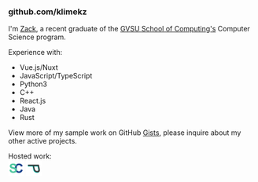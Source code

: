 ### github.com/klimekz

I'm [Zack](https://www.linkedin.com/in/zackklimek), a recent graduate of the [GVSU School of Computing's](https://www.gvsu.edu/cis) Computer Science program.

Experience with:
-  Vue.js/Nuxt
-  JavaScript/TypeScript
-  Python3
-  C++
-  React.js
-  Java
-  Rust

View more of my sample work on GitHub [Gists](https://gists.github.com/klimekz), please inquire about my other active projects.


Hosted work:
<br>
[![Hosted project: statcountdown](scico-32x32.png)](https://statcountdown.com)
[![Hosted project: post-notes](p32x32.png)](https://post-notes.vercel.app)



